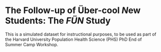# The Follow-up of &Uuml;ber-cool *N*ew Students: The *F&Uuml;N* Study

This is a simulated dataset for instructional purposes, to be used as part of the 
Harvard University Population Health Science (PHS) PhD End of Summer Camp
Workshop. 
